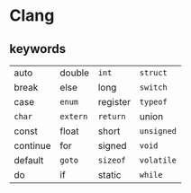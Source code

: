 # Clang

## keywords

|          |          |          |            |
| :------- | :------- | :------- | :--------- |
| auto     | double   | `int`    | `struct`   |
| break    | else     | long     | `switch`   |
| case     | `enum`   | register | `typeof`   |
| `char`   | `extern` | `return` | union      |
| const    | float    | short    | `unsigned` |
| continue | for      | signed   | `void`     |
| default  | `goto`   | `sizeof` | `volatile` |
| do       | if       | static   | `while`    |
